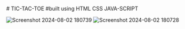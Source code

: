 
﻿# TIC-TAC-TOE
#built using 
HTML 
CSS 
JAVA-SCRIPT


![Screenshot 2024-08-02 180739](https://github.com/user-attachments/assets/730a75d1-f39d-4fcf-bd38-24db5cd0b7dc)
![Screenshot 2024-08-02 180728](https://github.com/user-attachments/assets/8dcd92c4-16de-4d5c-8e17-24b94226a755)
